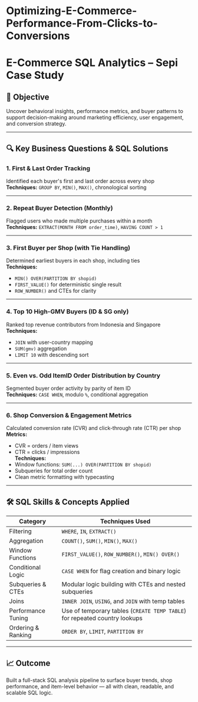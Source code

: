 # Optimizing-E-Commerce-Performance-From-Clicks-to-Conversions
# E-Commerce SQL Analytics – Sepi Case Study

## 🧠 Objective  
Uncover behavioral insights, performance metrics, and buyer patterns to support decision-making around marketing efficiency, user engagement, and conversion strategy.

---

## 🔍 Key Business Questions & SQL Solutions

### 1. First & Last Order Tracking  
Identified each buyer's first and last order across every shop  
**Techniques:** `GROUP BY`, `MIN()`, `MAX()`, chronological sorting  

---

### 2. Repeat Buyer Detection (Monthly)  
Flagged users who made multiple purchases within a month  
**Techniques:** `EXTRACT(MONTH FROM order_time)`, `HAVING COUNT > 1`  

---

### 3. First Buyer per Shop (with Tie Handling)  
Determined earliest buyers in each shop, including ties  
**Techniques:**  
- `MIN() OVER(PARTITION BY shopid)`  
- `FIRST_VALUE()` for deterministic single result  
- `ROW_NUMBER()` and CTEs for clarity  

---

### 4. Top 10 High-GMV Buyers (ID & SG only)  
Ranked top revenue contributors from Indonesia and Singapore  
**Techniques:**  
- `JOIN` with user-country mapping  
- `SUM(gmv)` aggregation  
- `LIMIT 10` with descending sort  

---

### 5. Even vs. Odd ItemID Order Distribution by Country  
Segmented buyer order activity by parity of item ID  
**Techniques:** `CASE WHEN`, modulo `%`, conditional aggregation  

---

### 6. Shop Conversion & Engagement Metrics  
Calculated conversion rate (CVR) and click-through rate (CTR) per shop  
**Metrics:**  
- CVR = orders / item views  
- CTR = clicks / impressions  
**Techniques:**  
- Window functions: `SUM(...) OVER(PARTITION BY shopid)`  
- Subqueries for total order count  
- Clean metric formatting with typecasting  

---

## 🛠️ SQL Skills & Concepts Applied

| Category              | Techniques Used                                                                 |
|-----------------------|----------------------------------------------------------------------------------|
| Filtering             | `WHERE`, `IN`, `EXTRACT()`                                                       |
| Aggregation           | `COUNT()`, `SUM()`, `MIN()`, `MAX()`                                             |
| Window Functions      | `FIRST_VALUE()`, `ROW_NUMBER()`, `MIN() OVER()`                                  |
| Conditional Logic     | `CASE WHEN` for flag creation and binary logic                                   |
| Subqueries & CTEs     | Modular logic building with CTEs and nested subqueries                           |
| Joins                 | `INNER JOIN`, `USING`, and `JOIN` with temp tables                               |
| Performance Tuning    | Use of temporary tables (`CREATE TEMP TABLE`) for repeated country lookups       |
| Ordering & Ranking    | `ORDER BY`, `LIMIT`, `PARTITION BY`                                              |

---

## 📈 Outcome  
Built a full-stack SQL analysis pipeline to surface buyer trends, shop performance, and item-level behavior — all with clean, readable, and scalable SQL logic.
